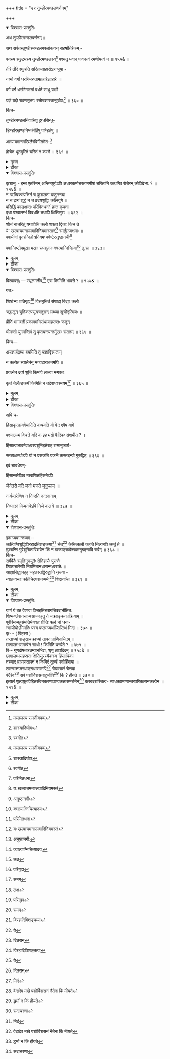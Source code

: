 +++
title = "२९ तुण्डीरमण्डलवर्णनम्"

+++

<details open><summary>विश्वास-प्रस्तुतिः</summary>

अथ तुण्डीरमण्डलवर्णनम्॥

अथ सर्वतस्तुण्डीरमण्डलमवलोकयन् सहर्षातिरेकम् -

वयस्य स्फुटमस्य तुण्डीरमण्डलस्य[^459] पश्यतु भवान् पावनत्वं रमणीयत्वं च ॥ १५५& ॥

[^459]:
     मण्डलस्य रामणीयकम्


तीरे तीरे स्फुरति सरितामग्रहारोऽत्र भूया -

नग्र्यो वर्गो धरणिमरुतामग्रहारेऽग्रहारे ॥

वर्गे वर्गे धरणिमरुतां वर्धते साधु यज्ञो

यज्ञे यज्ञे श्रवणसुभगः स्तोत्रशास्त्रानुघोषः[^460] ॥ ३६० ॥

[^460]:
     शास्त्रादिघोषः


किंच-

तुण्डीरमण्डलनिवासिषु दुग्धसिन्धु-

डिण्डीरखण्डनिभकीर्तिषु पण्डितेषु ॥

आप्यायमानमखिलैरविगीतमेत-[^461]

[^461]:
     रवगीत


द्रोचेत धूतदुरितं चरितं न कस्मै ॥ ३६१ ॥
</details>

<details><summary>मूलम्</summary>

अथ तुण्डीरमण्डलवर्णनम्॥

अथ सर्वतस्तुण्डीरमण्डलमवलोकयन् सहर्षातिरेकम् -

वयस्य स्फुटमस्य तुण्डीरमण्डलस्य[^459] पश्यतु भवान् पावनत्वं रमणीयत्वं च ॥ १५५& ॥

[^459]:
     मण्डलस्य रामणीयकम्


तीरे तीरे स्फुरति सरितामग्रहारोऽत्र भूया -

नग्र्यो वर्गो धरणिमरुतामग्रहारेऽग्रहारे ॥

वर्गे वर्गे धरणिमरुतां वर्धते साधु यज्ञो

यज्ञे यज्ञे श्रवणसुभगः स्तोत्रशास्त्रानुघोषः[^460] ॥ ३६० ॥

[^460]:
     शास्त्रादिघोषः


किंच-

तुण्डीरमण्डलनिवासिषु दुग्धसिन्धु-

डिण्डीरखण्डनिभकीर्तिषु पण्डितेषु ॥

आप्यायमानमखिलैरविगीतमेत-[^461]

[^461]:
     रवगीत


द्रोचेत धूतदुरितं चरितं न कस्मै ॥ ३६१ ॥
</details>

<details><summary>टीका</summary>

अथेति । तुण्डीरमण्डलमिति देशविशेषनाम, भाषायां ' तोण्डमनाडु ' इति टीकान्तरे दृश्यते-

वयस्येति । हे वयस्य, अस्य पुरोवर्तिनः तुण्डीरमण्डलस्य रमणीयत्वं सौन्दर्य पावनत्वं पवित्रत्वं च स्फुटं स्पष्टं यथा तथा पश्यतु भवान् ॥ १५५& ॥

तीरे तीर इति । सरितां बाहानद्यादीनां अत्रास्मिन् तीरे तीरे प्रतितीरं भूयान् बहुश: अग्रहारः स्फुरति प्रकाशते । अग्रहारेऽग्रहारे प्रत्यग्रहारं च अग्र्यः पूज्यः धरणिमरुतां ब्राह्मणानां वर्ग : वृन्दं स्फुरति । वर्गे वर्गे च यज्ञः ज्योतिष्टोमादिः साधु यथा तथा वर्धते । यज्ञे यज्ञे च सर्वत्र वीप्सायां द्विर्भावः । श्रवणयोः कर्णयोः सुभगः मनोज्ञः स्तोत्र-शस्त्राणां मन्त्रविशेषाणां अनुघोषः पाठशब्दश्च वर्धते ॥ ३६० ॥

तुण्डीरेति । तुण्डीरमण्डले निवसन्ति ते निवासिनस्तेषु दुग्धसिन्धोः क्षीरसमुद्रस्य डिण्डीरखण्डैः फेनखण्डैः निभा तुल्या, तद्वन्निर्मलेति यावत् । कीर्तिर्येषां तेषु पण्डितेषु आप्यायमानं व्याप्नुवानं तैः क्रियमाणमिति यावत् । अखिलैः वेद-शास्त्र- पुराणादिग्रन्थैः अविगीतं अनिन्दितं अत एव धूतदुरितं प्रक्षालितदोषं, एतच्चरितं सत्कर्म कस्मै न रोचेत ? सर्वस्मा अपि रोचेतैवेत्यर्थः । " रुच्यर्थानाम् - " इत्यादिना चतुर्थी ॥ ३६१ ॥
</details>

<details open><summary>विश्वास-प्रस्तुतिः</summary>

कृशानुः - हन्त एतस्मिन् अन्तिमयुगेऽपि अध्वरकर्माचरताममीषां चरितानि कथमिव रोचेरन् कोविदेभ्यः ? ॥ १५६& ॥   
न ऋत्विक्संपत्तिर्न च कुशलता यष्टुरनघा   
न च द्रव्यं शुद्धं न च हृदयशुद्धिः कलियुगे ॥   
प्रसिद्धिं काङ्क्षन्तः परिमितधनं[^462] हन्त कृपणा   
वृथा पश्वालम्भं विदधति तथापि क्षितिसुराः ॥ ३६२ ॥   
किंच-   
शौचं नाचरितुं यथाविधि कलौ शक्ता द्विजाः किंच ते   
ये' खल्वाचमनाप्लवादिनियमास्तान्[^463] स्मर्तुमप्यक्षमाः ॥   
क्वामीषां पुनरग्निहोत्रनियमः क्वेष्टेरनुष्ठानधीः[^464]

[^462]:
     परिमितधना


[^463]:
     यः खल्वाचमनाप्लवादिनियमस्तं


क्वाग्निष्टोममुखा मखाः सपशुकाः क्वत्याग्निचित्या[^465] तु सा ॥ ३६३॥

[^464]:
     अनुष्ठानगीः


[^465]:
     क्वात्याग्निचित्यादयः
</details>

<details><summary>मूलम्</summary>

कृशानुः - हन्त एतस्मिन् अन्तिमयुगेऽपि अध्वरकर्माचरताममीषां चरितानि कथमिव रोचेरन् कोविदेभ्यः ? ॥ १५६& ॥   
न ऋत्विक्संपत्तिर्न च कुशलता यष्टुरनघा   
न च द्रव्यं शुद्धं न च हृदयशुद्धिः कलियुगे ॥   
प्रसिद्धिं काङ्क्षन्तः परिमितधनं[^462] हन्त कृपणा   
वृथा पश्वालम्भं विदधति तथापि क्षितिसुराः ॥ ३६२ ॥   
किंच-   
शौचं नाचरितुं यथाविधि कलौ शक्ता द्विजाः किंच ते   
ये' खल्वाचमनाप्लवादिनियमास्तान्[^463] स्मर्तुमप्यक्षमाः ॥   
क्वामीषां पुनरग्निहोत्रनियमः क्वेष्टेरनुष्ठानधीः[^464]

[^462]:
     परिमितधना


[^463]:
     यः खल्वाचमनाप्लवादिनियमस्तं


क्वाग्निष्टोममुखा मखाः सपशुकाः क्वत्याग्निचित्या[^465] तु सा ॥ ३६३॥

[^464]:
     अनुष्ठानगीः


[^465]:
     क्वात्याग्निचित्यादयः
</details>

<details><summary>टीका</summary>

हन्तेति । अस्मिन् अन्तिमयुगे चरमयुगे कलियुगे इत्यर्थः । " अन्तो जघन्यं चरममन्त्य-पाश्चात्य-पश्चिमम् ।" इत्यमरः । अध्वरकर्म यज्ञकर्म आरभतां कुर्वाणानां अमीषां लोकानां चरितानि कोविदेभ्यः बुधेभ्यः कथमिव रोचेरन् ? कलौ यज्ञकर्मणां निषेधादिति भावः ॥ १५६& ॥

कलौ यज्ञकरणानर्हत्वमेवाह - नेति । कलियुगे ऋत्विजां मन्त्र- तद्विनियोगादि- ज्ञानिनां संपत्तिः सुलभत्वं न, तथा यष्ट्रर्यजमानस्य " यष्टा च यजमानश्च " इत्यमरः । अनघा निर्मला, एतत्पूर्वत्राप्यनुसंधेयम् । कुशलता निपुणता न च नास्त्येव, तथा धनं द्रव्यं शुद्धं अगर्हितोपायलब्धं न च किंच हृदयस्यान्तःकरणस्य शुद्धिः काम-क्रोधादिराहित्यं च न, तथापि कृपणाः द्रव्यव्ययकातराः क्षितिसुरा ब्राह्मणाः, प्रसिद्धिं ' अयं यज्ञकर्ता, अयं दीक्षितः, अयं सोमयाजी' इत्यादिरूपां प्रख्यातिं काङ्क्षन्तः वाञ्छन्तः सन्तः परिमितं अल्पं धनं यस्मिन् अल्पद्रव्यव्ययसाध्यमित्यर्थः । वृथा सम्यग्ऋत्विगादिसंपत्त्यभावाद्यर्थमेव पशोः यज्ञीयमेषादेः आलम्भं वधं विदधति कुर्वन्त्येव ॥ ३६२ ॥

अपि च शौचमिति । किंच कलौ युगे ये द्विजाः शौचं मृज्जलादिना शरीरशुद्धिं यथाविधि शास्त्रविधिमनतिक्रम्य आचरितुं न शक्ताः न समर्थाः, ते द्विजाः आचमनं आप्लवः स्नानं च तौ आदी येषां ते ये नियमाः स्वाध्यायादयः खलु प्रसिद्धाः सन्ति, तान् नियमान् स्मर्तुमपि किमुताचरितुं, अक्षमाः असमर्थाः । एतादृशाममीषां ब्राह्मणानां पुनः अग्निहोत्रनियमः क्व ? इष्टेः दर्शपूर्णमासादियागरूपायाः अनुष्ठानधीः नं क्व ? तथा पशुभिः सहिताः सपशुकाः पशुवधयुक्ता इति भावः । अग्निष्टोमः मुखम् आदिर्येषां ते मखाः यज्ञाः क्व ? तथैव सा प्रसिद्धा अग्नेश्चयनमग्निचित्या अग्निसंचयनादिक्रिया “ चित्याग्निचित्ये च" इति निपातनात् चिनोतेः क्यप् तुगागमश्च । क्वत्या कुतः प्राप्ता भवति ? अपि तु एतत्पूर्वोक्तं सर्वमपि दुर्लभमेतेषामिति भावः ॥ ३६३ ॥
</details>

<details open><summary>विश्वास-प्रस्तुतिः</summary>

विश्वावसुः — स्थूलमनीष[^466] मृषा किमिति भाषसे ? ॥ १५७& ॥

[^466]:
     लक्ष


यतः-

शिष्टेभ्यः प्रतिगृह्य[^467] वित्तमुचितं संपाद्य विद्याः कलौ

[^467]:
     परिगृह्य


श्रद्धालून् श्रुतिकल्पसूत्रचतुरान् लब्ध्वा शुचीनृत्विजः ॥

प्रीतिं भागवतीं प्रकाममभिसंधायाहरन्तः क्रतून्

धीमन्तो युगमन्तिमं तु कृतयन्त्यन्तर्मुखाः संततम् ॥ ३६४ ॥

किंच—

अयज्ञार्हद्रव्या वयमिति तु यज्ञाद्विरमताम्

न कल्पेत स्वान्नैर्ननु भगवदाराधनमपि ॥

प्रयत्नेन द्रव्यं शुचि किमपि लब्ध्वा भगवतः

कृतं चेत्कैङ्कर्यं किमिति न तदेवाध्वरमयम्[^468] ॥ ३६५ ॥

[^468]:
     समम्
</details>

<details><summary>मूलम्</summary>

विश्वावसुः — स्थूलमनीष[^466] मृषा किमिति भाषसे ? ॥ १५७& ॥

[^466]:
     लक्ष


यतः-

शिष्टेभ्यः प्रतिगृह्य[^467] वित्तमुचितं संपाद्य विद्याः कलौ

[^467]:
     परिगृह्य


श्रद्धालून् श्रुतिकल्पसूत्रचतुरान् लब्ध्वा शुचीनृत्विजः ॥

प्रीतिं भागवतीं प्रकाममभिसंधायाहरन्तः क्रतून्

धीमन्तो युगमन्तिमं तु कृतयन्त्यन्तर्मुखाः संततम् ॥ ३६४ ॥

किंच—

अयज्ञार्हद्रव्या वयमिति तु यज्ञाद्विरमताम्

न कल्पेत स्वान्नैर्ननु भगवदाराधनमपि ॥

प्रयत्नेन द्रव्यं शुचि किमपि लब्ध्वा भगवतः

कृतं चेत्कैङ्कर्यं किमिति न तदेवाध्वरमयम्[^468] ॥ ३६५ ॥

[^468]:
     समम्
</details>

<details><summary>टीका</summary>

स्थूलेति । हे स्थूलमनीष मन्दमते, किमिति पूर्वोक्तरूपं मृषा मिथ्या भाषसे ? ॥ १५७& ॥

मिथ्यात्वमेवाह — शिष्टेभ्य इति । धीमन्तः ईश्वरतोषककर्मबुद्धियुक्ताः अत एव संततं निरन्तरं अन्तः हृदयस्थपुण्डरीके मुखं मुखमिव चित्तं येषां ते तथाभूताः शिष्टेभ्यः जनेभ्यः उचितं यज्ञाद्यनुष्ठानपर्याप्तं वित्तं द्रव्यं प्रतिगृह्य स्वीकृत्य, कलौ अपि विद्याः वेदशास्त्रादी: संपाद्य, श्रुतयः वेदाः कल्पसूत्राणि आश्वलायनापस्तम्बीयादीनि च तेषु चतुरान् निपुणान् श्रुत्यादीनां यथार्थज्ञानयुक्तानित्यर्थः । किंच श्रद्धालून् वेद-शास्त्रोक्तकर्मसु विश्वासयुक्तान्, अत एव शुचीन् पवित्रान् ऋत्विजः लब्ध्वा, भागवतीं परमेश्वरसंबन्धिनीं प्रीतिं संतोषं अभिसंधाय निश्चित्य, न तु स्वार्थे पारलौकिकसुखम् अभिसंधाय, प्रकामं यथेच्छं क्रतून् आहरन्तः कुर्वन्तः सन्तः, अन्तिमं चरमं युगं कलियुगं कृतयन्ति कृतयुगमिव संपादयन्ति ॥ ३६४ ॥

एतावता कलौ यज्ञकरणस्य युक्तत्वं प्रतिपादितम्, इदानीम् अल्पधनत्वादिनोक्तं दूष- णमुद्धारयन्नाह - अयज्ञार्हेति । वयं यज्ञस्यार्हं विहितव्यापारागतं कर्मपर्याप्तं च द्रव्यं येषां ते तथा न भवन्तीत्ययज्ञार्हद्रव्याः इति हेतोस्तु यज्ञात् यज्ञानुष्ठानात् विरमतां यज्ञानुष्ठानमकुर्वतामित्यर्थः । " जुगुप्सा-विराम प्रमादार्थानाम्-" इत्यादिवार्तिकेनापादानसंज्ञा । 'विरमताम्' इत्यत्र च व्याङपरिभ्यो रमः " इतिसूत्रेण विपूर्वकस्य रमतेः परस्मैपदविधानात् शतृप्रत्ययः । ननु तर्हि स्वैः आत्मीयैः अन्नैः भगवतः आराधनं नैवेद्यार्पणरूपमपि न कल्पेत न क्रियेत । तस्याप्यल्पत्वात् भगवदाराधनानर्हत्वादिति भावः । प्रयत्नेन अनिन्द्यप्रयासेन शुचियाजनाध्यापनादिव्यापारलब्धत्वात् पवित्रं किमपि यत्किंचित्स्वल्पमपि द्रव्यं लब्ध्वा संपाद्य तेनेति शेषः । भगवतः ईश्वरस्य कैङ्कर्यं पूजननैवेद्यार्पणादिरूपं कृतं चेत् तदेव अध्वरमयं यज्ञप्रचुरं यज्ञरूपमित्यर्थः । किमिति न भवति ? अपि तु भवत्येवेति । एवं च यदि कलौ यज्ञकरणमयुक्तं स्यात्, तर्हि भगवत्पूजनादिकमपि त्वन्मते त्याज्यमेव स्यात् । उभयोरपि यज्ञत्वाविशेषाद्द्रव्यानर्हत्वस्य चापि समत्वादिति भावः ॥ ३६५ ॥.
</details>

<details open><summary>विश्वास-प्रस्तुतिः</summary>

अपि च-

हिंसाकृत्प्रत्यवेयादिति कथयति यो वेद एवैष यागे

पश्चालम्भं विधत्ते यदि क इह मखे वैदिकः संशयीत ? ।

हिंसात्वाभावमेवाध्वरपशुनिहतेराह रामानुजार्य-

स्तत्पक्षस्थोऽपि यो न प्रसजति यजने कस्तदन्यो गुरुद्विट् ॥ ३६६ ॥

इदं चावधेयम्-

हिंसान्तरेष्विव मखाश्रितहिंसनेऽपि

जैनेतरो यदि जनो भजते जुगुप्साम् ॥

नार्यन्तरेष्विव न निन्दति नन्दनानाम्

निष्पादनं किमनघेऽपि निजे कलत्रे ॥ ३६७ ॥
</details>

<details><summary>मूलम्</summary>

अपि च-

हिंसाकृत्प्रत्यवेयादिति कथयति यो वेद एवैष यागे

पश्चालम्भं विधत्ते यदि क इह मखे वैदिकः संशयीत ? ।

हिंसात्वाभावमेवाध्वरपशुनिहतेराह रामानुजार्य-

स्तत्पक्षस्थोऽपि यो न प्रसजति यजने कस्तदन्यो गुरुद्विट् ॥ ३६६ ॥

इदं चावधेयम्-

हिंसान्तरेष्विव मखाश्रितहिंसनेऽपि

जैनेतरो यदि जनो भजते जुगुप्साम् ॥

नार्यन्तरेष्विव न निन्दति नन्दनानाम्

निष्पादनं किमनघेऽपि निजे कलत्रे ॥ ३६७ ॥
</details>

<details><summary>टीका</summary>

किंच हिंसाकृदिति । ' हिंसाकृत् प्राणिप्राणवियोगानुकूलव्यापारकर्ता जनः प्रत्यवेयात् दोषीभवेत्' इति यः वेदः " न हिंस्यात् सर्वभूतानि ” इत्यादिरूपः कथयति, एष एव वेदः यागे यज्ञे पशोः आलम्भं वधं “ आग्नीषोमीयं पशुमालभेत " इत्यादिनेति भावः । विधत्ते कथयति यदि, तर्हि इह मखे यज्ञविषये कः वेदमधीते वेद वा वैदिकः वेदवेत्ता पुरुष इत्यर्थः । संशयीत संदेही स्यात् ? अपि तु न कोऽपि संशयीतेति । उभयत्र प्रामाण्ये संशयाभावादिति भावः । अपि च रामानुजार्यो रामानुजाचार्यस्तु, अध्वरे यागे या पशोर्निंहतिर्वधः तस्याः हिंसात्वस्य अभावमेवाह । तथा च मनुरपि - " यज्ञार्थ पशवः सृष्टाः स्वयमेव स्वयंभुवा । यज्ञस्य भूत्यै सर्वस्य तस्माद्यज्ञे वधोऽवधः ।" इत्याह । तस्मात् तस्य रामानुजार्यस्य पक्षे मते तिष्ठतीति तन्मतस्थः, तन्मताभिमानीत्यर्थः । सोऽपि, अपिशब्दोऽस्य विधेः सार्वत्रिकत्वबोध नार्थः । सन् यो जनः यजने यज्ञकर्मणि न प्रसजति नोद्युक्तो भवति, ' षञ्ज सङ्गे इत्यस्मात् प्रपूर्वकाद्धातोर्लट् । " दंश - सञ्ज - स्वञ्जाम्-" इति नलोपः । तस्मात्पुरुषादन्यः कः पुरुषः गुरुं द्वेष्टीति तथोक्तः गुरोद्वेष्टेत्यर्थः । भवति ? अपि तु स एव तथाविध इत्यर्थः ॥ ३६६ ॥

किंच हिंसान्तरेष्विति। यदि जैनात् महावीर जिनस्थापितमतानुयायिनः श्रावकादेः इतरः भिन्नः जनः हिंसान्तरेष्विव यज्ञकर्म बहिर्भूत केवल स्वशरीरपोषणार्थं श्रुति-स्मृति विहितत्वादवश्यप्राप्तं तच्च तद्धिंसनं वधश्च तस्मिन्नपि जुगुप्सां निन्दां भजते चेत्, यज्ञीयपशुहिंसनमपि निन्द्यं मन्यते चेदित्यर्थः । तर्हि नार्यन्तरेष्विव परस्त्रीष्विव नन्दनानां पुत्राणां निष्पादनमु- त्पादनं, अनघे पातिव्रत्यादिस्त्रीधर्मसंपन्नत्वान्निर्दोषे निजे स्वकीये कलत्रे भार्यायामपि, पुत्रोत्पादनं किं कस्माद्धेतोर्न निन्दति ? ऋतुकाले स्वस्त्रीसङ्गस्य यज्ञकर्मणि पशुवधस्य चापि शास्त्रेणैव विहितत्वादुभयमपि तुल्यमिति भावः ॥ ३६७ ॥
</details>

<details open><summary>विश्वास-प्रस्तुतिः</summary>

इदमप्यवगन्तव्यम्--   
ऋत्विग्विशुद्धिविरहादतिशङ्कया[^469] चेत्[^470] केचित्कलौ जहति नित्यमपि क्रतुं ते ॥   
मुञ्चन्ति गुर्वशुचिताविशयेन किं न चक्राङ्कवैष्णवमनुग्रहणादि सर्वम् ॥ ३६८ ॥   
किंच-   
सर्वैर्वेदैः स्मृतिगुणयुतैः सेतिहासैः पुराणैः   
शिष्टाचारैरपि नियमितानध्वरान्मध्वरातेः ॥   
आज्ञासिद्धानहह जहतस्तद्विरुद्धानि कृत्या -   
न्यातन्वन्तः कतिचिदपरानप्यमी[^471] शिक्षयन्ति ॥ ३६९ ॥

[^469]:
     विरहादिविशङ्कया


[^470]:
     ये


[^471]:
     दितरान्
</details>

<details><summary>मूलम्</summary>

इदमप्यवगन्तव्यम्--   
ऋत्विग्विशुद्धिविरहादतिशङ्कया[^469] चेत्[^470] केचित्कलौ जहति नित्यमपि क्रतुं ते ॥   
मुञ्चन्ति गुर्वशुचिताविशयेन किं न चक्राङ्कवैष्णवमनुग्रहणादि सर्वम् ॥ ३६८ ॥   
किंच-   
सर्वैर्वेदैः स्मृतिगुणयुतैः सेतिहासैः पुराणैः   
शिष्टाचारैरपि नियमितानध्वरान्मध्वरातेः ॥   
आज्ञासिद्धानहह जहतस्तद्विरुद्धानि कृत्या -   
न्यातन्वन्तः कतिचिदपरानप्यमी[^471] शिक्षयन्ति ॥ ३६९ ॥

[^469]:
     विरहादिविशङ्कया


[^470]:
     ये


[^471]:
     दितरान्
</details>

<details><summary>टीका</summary>

अपि च ऋत्विगिति । ऋत्विजां विशेषेण या शुद्धिः यथार्थानुष्ठानरूपा तस्याः विरहादभावाद्धेतोः अत एव अविशङ्कया ' सम्यक्तया अनुष्ठानं भवेद्वा न भवेत् " इति संशयेन केचिज्जनाः कलौ युगे नित्यमपि क्रतुं पञ्चमहायज्ञान्तर्भूतं वैश्वदेवादियज्ञमपि, दर्श- पूर्णमासादिरूपं वा जहति त्यजन्ति चेत्, तर्हि ते जनाः गुरोः आचार्यस्य अशुचितायाः अपवित्रतायाः विशयेन संशयेन चक्राङ्कः चक्रचिह्नं चक्र-शङ्खादि- मुद्राधारणमिति यावत् । वैष्णवमनुः दीक्षाग्रहणकाले उपदेष्टव्यो नारायणाष्टाक्षरमन्त्रः तस्य ग्रहणं च ते आदी यस्य तत् सर्वे पञ्चसंस्कारादिरूपं किं कुतः कारणात् न मुञ्चन्ति । पञ्चसंस्कारास्तु प्रागुक्ताः । एवं च यथा चक्राङ्कादिधारणं त्यक्तुं न युक्तं, तथैव वेदविहितयज्ञाद्यनुष्ठानमपि त्यक्तुं न युक्तमिति भावः ॥ ३६८ ॥

श्रुति-स्मृति-पुराणविहितयज्ञकर्माननुष्ठानमनुचितमिति सखेदमाह - सर्वैर्वेदै- रिति । सर्वैर्वेदैः स्मृतिगणयुतैः मनु-याज्ञवल्क्य - पराशरप्रोक्तस्मृतिसमूहसहितैः, सेतिहास: महाभारतादिपुरावृत्तसहितैः पुराणैः पाद्म-वैष्णवादिभिः, शिष्टाचारैश्चापि नियमितान् अवश्यकर्तव्यत्वेन प्रतिपादितान् मध्वरातेः श्रीविष्णोः आज्ञासिद्धानपि अध्वरान् यज्ञान्, अहहेति खेदे I जहतः त्यजन्तः, तेषां वेद-शास्त्रादीनां विरुद्धानि स्वसंकल्पसिद्धानीत्यर्थः । कृत्यानि कर्माणि आतन्वन्तः आचरन्तः सन्तः, कतिचित् अमी जनाः अपरानप्यन्यानपि जनान् शिक्षयन्ति । एतदेवायुक्तमिति ज्ञेयम् ॥ ३६९ ॥
</details>

<details open><summary>विश्वास-प्रस्तुतिः</summary>

यागं ये बत वैष्णवा विजहतिच्छागच्छिदाभीतितः   
शिष्यक्लेशनसाध्वसाज्जहतु ते चक्राङ्कनप्रक्रियाम् ॥   
पूर्वस्मिन्बहुसंमतिर्भगवतः प्रीतिः फलं नो धना-   
न्यल्पीयोऽभिमतिः परत्र फलमप्यर्थाप्तिरित्थं भिदा । ३७० ॥   
कृ॰ - ( विहस्य )   
तप्ताभ्यां शङ्खचक्राभ्यां तापनं प्राणिनामिदम् ॥   
छागालम्भसमत्वेन साधो ! किमिति वर्ण्यते ? ॥ ३७१ ॥   
वि॰- गुणदोषतारतम्यानभिज्ञ, शृणु तावदिदम् ॥ १५८&  ॥   
छागालम्भसहस्रतः क्षितिसुरस्यैकस्य हिंसाधिका   
तस्माद् ब्राह्मणतापनं न किमिदं तुल्यं पशोर्हिंसया ॥   
शास्त्रात्तप्तरथाङ्गधारणमपि[^472] श्रेयस्करं चेत्तदा   
वेदैरेव[^473] सवे पशोर्विशसनाद्धर्मोपि[^474] किं ? हीयते ॥ ३७२ ॥   
इत्यलं श्रुत्ययुतविहितसँवनकरणावश्यकतासमर्थनेन[^475] करबदरास्तित्व- साधकप्रमाणान्तरपरिकल्पनकल्पेन ॥ १५९& ॥

[^472]:
     मिदं


[^473]:
     वेदादेव  मखे  पशोर्विशसनं  नैतेन  किं  मीयते


[^474]:
     द्धर्मो  न  किं  हीयते


[^475]:
     सदाचरणा
</details>

<details><summary>मूलम्</summary>

यागं ये बत वैष्णवा विजहतिच्छागच्छिदाभीतितः   
शिष्यक्लेशनसाध्वसाज्जहतु ते चक्राङ्कनप्रक्रियाम् ॥   
पूर्वस्मिन्बहुसंमतिर्भगवतः प्रीतिः फलं नो धना-   
न्यल्पीयोऽभिमतिः परत्र फलमप्यर्थाप्तिरित्थं भिदा । ३७० ॥   
कृ॰ - ( विहस्य )   
तप्ताभ्यां शङ्खचक्राभ्यां तापनं प्राणिनामिदम् ॥   
छागालम्भसमत्वेन साधो ! किमिति वर्ण्यते ? ॥ ३७१ ॥   
वि॰- गुणदोषतारतम्यानभिज्ञ, शृणु तावदिदम् ॥ १५८&  ॥   
छागालम्भसहस्रतः क्षितिसुरस्यैकस्य हिंसाधिका   
तस्माद् ब्राह्मणतापनं न किमिदं तुल्यं पशोर्हिंसया ॥   
शास्त्रात्तप्तरथाङ्गधारणमपि[^472] श्रेयस्करं चेत्तदा   
वेदैरेव[^473] सवे पशोर्विशसनाद्धर्मोपि[^474] किं ? हीयते ॥ ३७२ ॥   
इत्यलं श्रुत्ययुतविहितसँवनकरणावश्यकतासमर्थनेन[^475] करबदरास्तित्व- साधकप्रमाणान्तरपरिकल्पनकल्पेन ॥ १५९& ॥

[^472]:
     मिदं


[^473]:
     वेदादेव  मखे  पशोर्विशसनं  नैतेन  किं  मीयते


[^474]:
     द्धर्मो  न  किं  हीयते


[^475]:
     सदाचरणा
</details>

<details><summary>टीका</summary>

किं च यागमिति । ये वैष्णवाः छागस्य मेषस्य छिदायाः हिंसायाः भीतितः भयाद्धेतोः यागं यज्ञं विजहति त्यजन्ति । बतेति खेदे । ते वैष्णवाः शिष्याणां क्लेशनं तापोत्पादनं तद्रूपं यत् साध्वसं भयं तस्माद्धेतोः चक्राङ्कनस्य तप्तचक्र-शङ्खा- दिमुद्रालक्षणस्य प्रक्रियां[‍?] करणं जहतु त्यजन्तु । किंच यागाङ्कनयोर्मध्येऽङ्कनमेव त्याज्यं स्यादित्याह — पूर्वस्मिन् यज्ञे विषये बहूनां मतान्तरस्थानामपि संमतिरनुमतिः, भगवतो विष्णोः प्रीतिः संतोषः फलं, धनानि विषयादिलालसाजनकानि तु नो न भवन्ति । परत्र चक्राङ्कने तु अल्पीयसी अत्यल्पा एकदेशीयमतस्थानां जनानामित्यर्थः । अभिमतिः, संमतिः फलमपि अर्थानां द्रव्याणां आप्तिः प्राप्तिः, पूर्वप्रतिपादितजारचोरादिनीचजनेभ्य इत्यर्थः । इत्थमेवंरूपा भिदा भेदः अस्तीत्यर्थः ॥ ३७० ॥

कृशानुः सोपहासमाह - तप्ताभ्यामिति । हे साधो ! एतत् परिहासद्योतकं संबोधनम् । तप्ताभ्यां शङ्ख-चक्राभ्यां तन्मुद्राभ्यामित्यर्थः । प्राणिनां शिष्यजनानां तापनं संतापोत्पादकं, छागालम्भसमत्वेन पशुहिंसातुल्यत्वेन किमिति कुतो हेतोः वर्ण्यते ? प्राणवियोजनं, किंचित्कालपर्यन्तं शरीरस्यैकस्मिन् भागे तापनं च नैव तुल्यमिति भावः ॥ ३७१ ॥

गुणदोषेति। हे गुणदोषतारतम्यानभिज्ञ गुण-दोषयोर्न्यूनाधिकभावनिर्णायक-

दं वक्ष्यमाणं शृणु ॥ १५८& ॥

छागेति । छागस्य आलम्भः हिंसा तेषां सहस्रं तस्मादिति ततः सहस्रपशुर्हि-सापेक्षयेत्यर्थः । एकस्य क्षितिसुरस्य ब्राह्मणस्य एका हिंसा अधिका । तस्मात् कारणात् ब्राह्मणतापनं तप्तमुद्रयेत्यर्थात् । इदं एकस्य पशोर्हिंसया तुल्यं समं न किम् ? अपि तु अस्त्येवेत्यर्थः । यतः मुद्राधारणकाले ' हा ! हा ! ' इत्यादिखेदप्रदर्शकशब्दाः श्रूयन्ते । तस्मात् यद्यपि तस्मिन् काले प्रत्यक्षप्राणहानिर्न भवति तथापि तत्तुल्यत्वादेकपशुहिंसातुल्यमेव तदिति भावः । शास्त्रप्राप्तत्वान्मुद्राधारणमावश्यकमिति चेत्तत्राह — तप्तरथाङ्गधारणं संतप्तचक्रादिमुद्राधारणमपि शास्त्रात् नारदपाञ्चरात्राद्यागमात् प्राप्तमिति शेषः । श्रेयस्करम् कल्याणकरं अस्ति चेत्, तदा वेदैरेव वेदान्तर्गतविधिवाक्यैरेव सवे यज्ञे पशोर्मेषादेः विशसनात् मारणात् धर्मः हीयते अपि किम् ? अपि तु नैवेत्यर्थः ॥ ३७२ ॥

इतीति । इत्येवंप्रकारेण श्रुतीनां अयुतेन अनन्तश्रुतिकदम्बकेनेतियावत् । विहितस्य प्रतिपादितस्य सवकरणस्य यज्ञकरणस्य आवश्यकतायाः अवश्यकर्तव्यत्वस्य समर्थनेन प्रतिपादनेन अलं पर्याप्तम् । कीदृशं तत्समर्थनं, करे हस्ते वर्तमानस्य बदरस्य बदरीफलस्य अस्तित्वसाधकस्य सत्ताप्रतिपादकस्य प्रमाणान्तरस्य प्रत्यक्षादन्यस्यानुमानादेः परिकल्पनेन विरचनतुल्येनेति श्रुत्ययुतेत्यादेर्विशेषणं “ ईषदसमाप्तौ -" इति कल्पप्प्रत्ययः ॥ १५९& ॥
</details>



